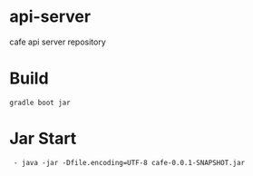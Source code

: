 # api-server
cafe api server repository

# Build
```
gradle boot jar
```

# Jar Start
```
 - java -jar -Dfile.encoding=UTF-8 cafe-0.0.1-SNAPSHOT.jar
```